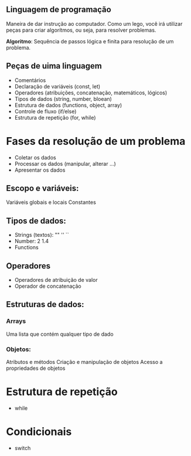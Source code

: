 ## Linguagem de programação

Maneira de dar instrução ao computador.
Como um lego, você irá utilizar peças para criar algorítmos, ou seja, para resolver problemas.

**Algoritmo**: Sequência de passos lógica e finita para resolução de um problema.

## Peças de uima linguagem

- Comentários
- Declaração de variáveis (const, let)
- Operadores (atribuições, concatenação, matemáticos, lógicos)
- Tipos de dados (string, number, bloean)
- Estrutura de dados (functions, object, array)
- Controle de fluxo (if/else)
- Estrutura de repetição (for, while)

# Fases da resolução de um problema

- Coletar os dados
- Processar os dados (manipular, alterar ...)
- Apresentar os dados

## Escopo e variáveis:

Variáveis globais e locais
Constantes

## Tipos de dados:

- Strings (textos): "" '' ``
- Number: 2 1.4
- Functions

## Operadores

- Operadores de atribuição de valor
- Operador de concatenação

## Estruturas de dados:

### Arrays

Uma lista que contém qualquer tipo de dado

### Objetos:

Atributos e métodos
Criação e manipulação de objetos
Acesso a propriedades de objetos

# Estrutura de repetição

- while

# Condicionais

- switch
